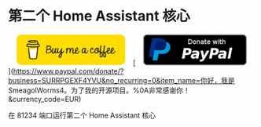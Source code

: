 # 第二个 Home Assistant 核心

[!["给我买杯咖啡"](https://raw.githubusercontent.com/Smeagolworms4/donate-assets/master/coffee.png)](https://www.buymeacoffee.com/smeagolworms4)
[!["给我买杯咖啡"](https://raw.githubusercontent.com/Smeagolworms4/donate-assets/master/paypal.png)](https://www.paypal.com/donate/?business=SURRPGEXF4YVU&no_recurring=0&item_name=你好，我是 SmeagolWorms4。为了我的开源项目。%0A非常感谢你！&currency_code=EUR)

在 81234 端口运行第二个 Home Assistant 核心